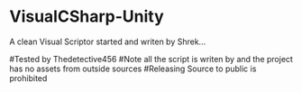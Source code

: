 # VisualCSharp-Unity

A clean Visual Scriptor started and writen by Shrek...

#Tested by Thedetective456
#Note all the script is writen by and the project has no assets from outside sources
#Releasing Source to public is prohibited
